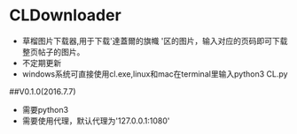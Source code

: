 # CLDownloader
* 草榴图片下载器,用于下载'達蓋爾的旗幟 '区的图片，输入对应的页码即可下载整页帖子的图片。<br> 
* 不定期更新<br> 
* windows系统可直接使用cl.exe,linux和mac在terminal里输入python3 CL.py<br>

##V0.1.0(2016.7.7)

* 需要python3<br> 
* 需要使用代理，默认代理为'127.0.0.1:1080'<br> 


